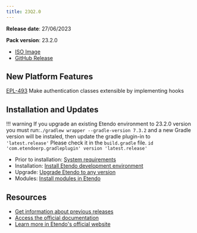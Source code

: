 ```yaml
---
title: 23Q2.0
---
```


**Release date**: 27/06/2023

**Pack version**: 23.2.0

- [ISO Image](https://etendo-appliances.s3.eu-west-1.amazonaws.com/etendo/iso/etendo-23Q2.0.iso)
- [GitHub Release](https://github.com/etendosoftware/etendo_core/releases/tag/23.2.0)

## New Platform Features

[EPL-493](/docs.etendo.software/about/release-notes/details/23Q2-0-details#epl-493) Make authentication classes extensible by implementing hooks

## Installation and Updates

!!! warning
    If you upgrade an existing Etendo environment to 23.2.0 version you must run:`./gradlew wrapper --gradle-version 7.3.2` and a new Gradle version will be instaled, then update the gradle plugin-in to `'latest.release'`
    Please check it in the `build.gradle` file.
    `id 'com.etendoerp.gradleplugin' version 'latest.release'`

- Prior to installation: [System requirements](/docs.etendo.software/legacy/technical-documentation/etendo-environment/requirements-and-tools/requirements)
- Installation: [Install Etendo development environment](https://docs.etendo.software/en/technical-documentation/etendo-environment/setup-and-upgrade/installation/install-etendo-development-environment)
- Upgrade: [Upgrade Etendo to any version](https://docs.etendo.software/en/technical-documentation/etendo-environment/setup-and-upgrade/installation/upgrade-etendo-to-any-version)
- Modules: [Install modules in Etendo](https://docs.etendo.software/en/technical-documentation/etendo-environment/setup-and-upgrade/modules/install-modules-in-etendo)

## Resources

- [Get information about previous releases](https://docs.etendo.software/en/Release-notes)
- [Access the official documentation](https://docs.etendo.software)
- [Learn more in Etendo's official website](https://etendo.software)
